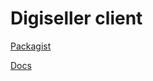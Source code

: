 # Digiseller client

[Packagist](https://packagist.org/packages/fypex/digiseller-api-client)

[Docs](https://www.gamivo.com/api-documentation/public)
